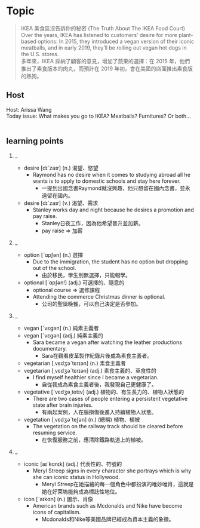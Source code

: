 # Topic

> IKEA 美食區沒告訴你的秘密 (The Truth About The IKEA Food Court) <br>
> Over the years, IKEA has listened to customers’ desire for more plant-based options: In 2015, they introduced a vegan version of their iconic meatballs, and in early 2019, they’ll be rolling out vegan hot dogs in the U.S. stores. <br>
> 多年來，IKEA 採納了顧客的意見，增加了蔬果的選擇：在 2015 年，他們推出了素食版本的肉丸，而預計在 2019 年初，會在美國的店面推出素食版的熱狗。 <br>

## Host
Host: Arissa Wang
<br>Today issue: What makes you go to IKEA? Meatballs? Furnitures? Or both...
<br><br>
## learning points
1. _
	* desire  [dɪˋzaɪr]  (n.)  渴望、慾望
		- Raymond has no desire when it comes to studying abroad all he wants is to apply to domestic schools and stay here forever.
			+ 一提到出國念書Raymond就沒興趣，他只想留在國內念書，並永遠留在國內。
	* desire  [dɪˋzaɪr]  (v.)  渴望、需求
		- Stanley works day and night because he desires a promotion and pay raise.
			+ Stanley日夜工作，因為他希望晉升並加薪。
			+ pay raise => 加薪

2. _
	* option  [ˋɑpʃən]  (n.)  選擇
		- Due to the immigration, the student has no option but dropping out of the school.
			+ 由於移民，學生別無選擇，只能輟學。
	* optional  [ˋɑpʃən!]  (adj.)  可選擇的、隨意的
		- optional course => 選修課程
		- Attending the commerce Christmas dinner is optional.
			+ 公司的聖誕晚餐，可以自己決定是否參加。

3. _
	* vegan  [ˋvɛgən]  (n.)  純素主義者
	* vegan  [ˋvɛgən]  (adj.)  純素主義的
		- Sara became a vegan after watching the leather productions documentary.
			+ Sara在觀看皮革製作紀錄片後成為素食主義者。
	* vegetarian  [͵vɛdʒəˋtɛrɪən]  (n.)  素食主義者
	* vegetarian  [͵vɛdʒəˋtɛrɪən]  (adj.)  素食主義的、草食性的
		- I find myself healthier since I became a vegetarian.
			+ 自從我成為素食主義者後，我發現自己更健康了。
	* vegetative  [ˋvɛdʒə͵tetɪv]  (adj.)  植物的、有生長力的、植物人狀態的
		- There are two cases of people entering a persistent vegetative state after brain injuries.
			+ 有兩起案例，人在腦損傷後進入持續植物人狀態。
	* vegetation  [͵vɛdʒəˋteʃən]  (n.)  (總稱) 植物、植被
		- The vegetation on the railway track should be cleared before resuming service.
			+ 在恢復服務之前，應清除鐵路軌道上的植被。

4. _
	* iconic  [aɪˋkɑnɪk]  (adj.)  代表性的、符號的
		- Meryl Streep signs in every character she portrays which is why she can iconic status in Hollywood.
			+ Meryl Streep在她描繪的每一個角色中都扮演的唯妙唯肖，這就是她在好萊塢能夠成為標誌性地位。
	* icon  [ˋaɪkɑn]  (n.)  圖示、肖像
		- American brands such as Mcdonalds and Nike have become icons of capitalism.
			+ Mcdonalds和Nike等美國品牌已經成為資本主義的象徵。
